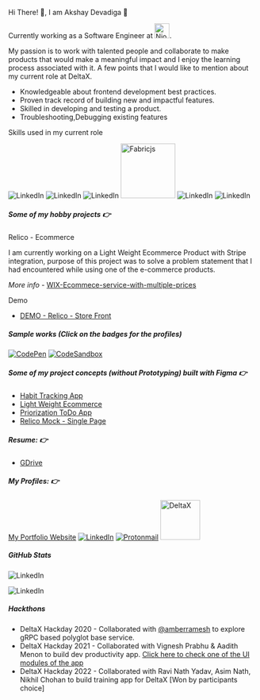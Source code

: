 Hi There! 👋, I am Akshay Devadiga :full_moon_with_face:

Currently working as a Software Engineer at <img src="https://media-exp1.licdn.com/dms/image/C4E0BAQGA42ZucMkHgQ/company-logo_200_200/0/1649673341875?e=2147483647&v=beta&t=UXxfU3aEj2AJW21EjYmLLIrs5LL_A3b0-cfN-9KsB-s" alt="Njorda" width="30"/>.

My passion is to work with talented people and collaborate to make products that would make a meaningful impact and I enjoy the learning process associated with it. A few points that I would like to mention about my current role at DeltaX.
- Knowledgeable about frontend development best practices.
- Proven track record of building new and impactful features.
- Skilled in developing and testing a product.
- Troubleshooting,Debugging existing features

Skills used in my current role 

![LinkedIn](https://img.shields.io/badge/Vue.js-35495E?style=for-the-badge&logo=vuedotjs&logoColor=4FC08D)
![LinkedIn](https://img.shields.io/badge/Vuetify-1867C0?style=for-the-badge&logo=vuetify&logoColor=white)
![LinkedIn](https://img.shields.io/badge/JavaScript-323330?style=for-the-badge&logo=javascript&logoColor=F7DF1E)
<img src="https://i.imgur.com/21epl9G.png" alt="Fabricjs" width="110"/>
![LinkedIn](https://img.shields.io/badge/Microsoft%20SQL%20Server-CC2927?style=for-the-badge&logo=microsoft%20sql%20server&logoColor=white)
![LinkedIn](https://img.shields.io/badge/.NET-512BD4?style=for-the-badge&logo=dotnet&logoColor=white)

##### Some of my hobby projects :point_right:  

  Relico - Ecommerce 
  
  I am currently working on a Light Weight Ecommerce Product with Stripe integration, purpose of this project was to solve a problem statement that I had encountered while using one of the e-commerce products.
  
  <i>More info</i> - [WIX-Ecommece-service-with-multiple-prices](https://support.wix.com/en/article/wix-bookings-request-offering-a-service-with-multiple-prices)  
 
 Demo 
 - [DEMO - Relico - Store Front](https://akshay-devadiga.github.io/relico-store-front)   
 <!-- - [DEMO - Relico - Admin](https://akshay-devadiga.github.io/relicoadmin) -->
       
 ##### Sample works (Click on the badges for the profiles)
 [![CodePen](https://img.shields.io/badge/Codepen-000000?style=for-the-badge&logo=codepen&logoColor=white)](https://codepen.io/collection/eJJzWO?cursor=ZD0xJm89MSZwPTEmdj0z)
 [![CodeSandbox](https://img.shields.io/badge/Codesandbox-040404?style=for-the-badge&logo=codesandbox&logoColor=DBDBDB)](https://codesandbox.io/u/akshayd21)

##### Some of my project concepts (without Prototyping) built with Figma :point_right:  
- [Habit Tracking App](https://www.figma.com/file/0yHYDsJwESkRnWdRag4q8D/Habit-Tracking-APP-Mock)
- [Light Weight Ecommerce](https://www.figma.com/file/cRzeC8yD1g6n1xZo8dcxGS/Light-Weight-Ecommerce--Concept)
- [Priorization ToDo App](https://www.figma.com/file/adUWHgTpYZ5MHsZRAeJjqN/Todo-App-Mock)
- [Relico Mock - Single Page](https://www.figma.com/file/clr3yYv3Fhu8pJuQqdHrAP/Ecommerce-Mocks)   
      
##### Resume: 👉 
- [GDrive](https://drive.google.com/file/d/1oW39qRIzxhSbt50yc7b22DYD_RkX-kOB/view?usp=sharing)

##### My Profiles: :point_right:  

[My Portfolio Website](https://akshay-devadiga.github.io/)
[![LinkedIn](https://img.shields.io/badge/LinkedIn-0077B5?style=for-the-badge&logo=linkedin&logoColor=white)](https://in.linkedin.com/in/akshay-devadiga-652687115)
[![Protonmail](https://img.shields.io/badge/ProtonMail-8B89CC?style=for-the-badge&logo=protonmail&logoColor=white)](mailto:akshay.devadiga@protonmail.com)
[<img src="https://developers.turing.com/static/media/turing_logo_text.c348a20c.svg" alt="DeltaX" width="80"/>](https://developers.turing.com/static/media/turing_logo_text.c348a20c.svg)

##### GitHub Stats


![LinkedIn](https://github-readme-stats.vercel.app/api?username=akshay-devadiga)

![LinkedIn](https://github-readme-stats.vercel.app/api/top-langs/?username=akshay-devadiga)

##### Hackthons
- DeltaX Hackday 2020 - Collaborated with [@amberramesh]( https://www.giters.com/amberramesh) to explore gRPC based polyglot base service.
- DeltaX Hackday 2021 - Collaborated with Vignesh Prabhu & Aadith Menon to build dev productivity app. 
 [Click here to check one of the UI modules of the app](https://codepen.io/akshayd21/pen/gOwvqJY)
- DeltaX Hackday 2022 - Collaborated with Ravi Nath Yadav, Asim Nath, Nikhil Chohan to build training app for DeltaX  [Won by participants choice] 
